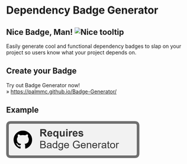# Dependency Badge Generator
## Nice Badge, Man! <img src="https://wallpapers.com/images/hd/cool-sunglasses-emoji-thumbs-up-mc5m81frfh1arb9q-2.jpg" style="width:24px;height:16px;" alt="Nice tooltip">
Easily generate cool and functional dependency badges to slap on your project so users know what your project depends on.

## Create your Badge
Try out Badge Generator now!<br>
 » https://palmmc.github.io/Badge-Generator/

## Example
<img src="/images/dependency-badge.png" style="width:360px;height:100px;" alt="Nice tooltip">
